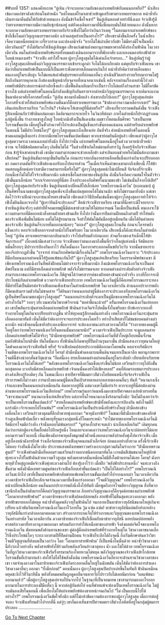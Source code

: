 ##บทที่ 1357: แสดงศักยภาพ
“อู๋เหิน เจ้าจะบอกความลับของเผ่าเทพยักษ์กับคนนอกหรือ?”
น้ำเสียงเข้มงวดแก่ชราดังสะท้อนในตำหนัก
“แต่ไหนแต่ไรมาเขาช่วยข้าดูแลรักษาตราเทพบรรพกาล หนำซ้ำยังเดินทางมาคืนมันให้กับข้าด้วยตนเอง ดังนั้นข้าจึงเชื่อใจเขา!”
ซินอู๋เหินตอบด้วยท่าทีนิ่งเฉย
จ้าวเฟิงรู้ดีว่าตราเทพบรรพกาลมีความลับซุกซ่อนอยู่ แต่ยังคงเดินทางมาที่นี่เพื่อมอบมันให้ด้วยตนเอง
ดังนั้นหากจะบอกความลับของตราเทพบรรพกาลกับจ้าวเฟิงก็ไม่ถือว่าเกินกว่าเหตุ
“ในตอนแรกเผ่าเทพยักษ์ของข้าก็เชื่อในเผ่าวิญญาณบรรพกาลนัก แล้วผลสุดท้ายเป็นอย่างไร?”
เสียงชราดังขึ้นอีกครั้ง ในน้ำเสียงเจือความเหนื่อยหน่าย เกรี้ยวกราด และปลงอนิจจัง
“หากไม่ใช่เผ่าเดียวกับข้า ไม่มีทางมีใจเป็นหนึ่งเดียวกันแน่!”
ยังไม่ทันรอให้ซินอู๋เหินพูด เสียงแก่เฒ่าแฝงพลานุภาพมหาศาลก็ดังก้องในฟ้าดิน
ในเวลาเดียวกัน คนในตำหนักเทพยักษ์แทบทั้งหมดต่างเดินออกมาจากที่พักอาศัย และแหงนมองท้องฟ้าด้วยใบหน้าหมองเศร้า
“จ้าวเฟิง อย่าใส่ใจเลย ผู้อาวุโสสูงสุดไม่ได้เพ่งเล็งเจ้าหรอก…”
ซินอู๋เหินรู้ว่าผู้อาวุโสสูงสุดเกลียดชังเผ่าวิญญาณบรรพกาลเข้ากระดูกดำ จึงไม่ได้ถกเถียงต่อ แต่คุยกับจ้าวเฟิงแทน
เขาคิดว่าที่เผ่าเทพยักษ์เป็นแบบนี้ก็เป็นเพราะพึ่งพาสายเลือดมากเกินไป หนำซ้ำยังคิดว่าสายเลือดของตนเองอยู่ในระดับสูง จึงไม่แยแสเผ่าพันธุ์บรรพกาลที่อ่อนแออื่นๆ ดำเนินชีวิตอย่างราบเรียบมากจนไม่รู้สึกถึงอันตรายคุกคาม ถึงต้องเผชิญหน้ากับจุดจบที่อเนจอนาถเช่นนี้
หลังจากผ่านเรื่องเหล่านี้ไป เผ่าเทพยักษ์มีประสบการณ์อย่างลึกซึ้งแล้ว เมื่อฟื้นคืนกลับมาก็จะเป็นราวใบไผ่แผ่กิ่งก้านสาขา ไม่มีใครขัดขวางได้
แต่เผ่าเทพยักษ์ในตอนนี้กำลังเผชิญกับอันตรายจากตำหนักวิญญาณบรรพกาล หากคิดจะผงาดขึ้นมาต้องอาศัยโอกาสครั้งหนึ่ง
“อู๋เหิน ของมาถึงมือแล้ว ส่งเขากลับไปเถอะ!”
ผู้อาวุโสสูงสุดเอ่ยต่อ
โอกาสที่จะช่วยให้เผ่าเทพยักษ์ผงาดขึ้นมาก็คือตราเทพบรรพกาล
“ข้าต้องการความเหลือจากเขา!”
ซินอู๋เหินเอ่ยเสียงราบเรียบ
“อะไรกัน? เจ้าคิดจะให้เขาอยู่ที่นี่ต่อหรือ?”
เสียงเกรี้ยวกราดพลันดังขึ้น
จ้าวเฟิงรู้สึกเหมือนกับว่าฟ้าดินถล่มลงมา อึดอัดจนยากจะหายใจ
ในวินาทีต่อมา ภายในตำหนักก็ปรากฏร่างคนแก่ผู้หนึ่งขึ้น ร่างกายเขาสูงใหญ่ ใบหน้าถมึงทึงเป็นสีแดงเข้ม ผมขาวโพลนเต็มศีรษะ
“เขาเป็นเทพโบราณขั้นแปด เมื่ออยู่ในขั้วอำนาจทั่วไปจะต้องเป็นผู้แข็งแกร่งชั้นยอดแน่นอน แต่สำหรับเผ่าเทพยักษ์ในตอนนี้ ไม่มีประโยชน์ใดๆ!”
ผู้อาวุโสสูงสุดตะเบ็งเสียงเอ่ย
อันที่จริง ตำหนักเทพยักษ์ในตอนนี้ขาดแคลนผู้แข็งแกร่ง ถ้าหากมีเทพโบราณขั้นแปดเพิ่มมา พวกเขาย่อมยินดีอยู่แล้ว
เพียงแต่ว่าผู้อาวุโสสูงสุดหวาดระแวงคนนอกเผ่ายิ่งนัก
ยิ่งไปกว่านั้น เผ่าเทพยักษ์ในตอนนี้อยู่ในช่วงเวลาหน้าสิ่วหน้าขวาน จะให้มีข้อผิดพลาดใดๆ เกิดขึ้นไม่ได้
“ในช่วงที่ข้าเกิดใหม่ตามสังสารวัฏ ก็เคยรู้จักกับจ้าวเฟิงมาก่อน ข้ารู้จักเขาค่อนข้างดี เขามีความสามารถพอจะช่วยเหลือข้า แต่จะยินยอมช่วยหรือไม่นั้นต้องถามเขาเสียก่อน!”
ซินอู๋เหินชันกายลุกขึ้นยืนทันใด ก่อนกระจายกลิ่นอายสายเลือดที่แข็งแกร่งเกินจะเปรียบออกมา กดแรงกดดันที่จ้าวเฟิงต้องแบกรับลงไปหลายส่วน
“ในเมื่อเจ้าเห็นค่าของเขามากถึงเพียงนี้ ก็ให้ข้าทดสอบดูสักหน่อยว่าเขามีความสามารถนี้หรือไม่!”
ผู้อาวุโสสูงสุดหน้าไม่เปลี่ยนสี จับจ้องที่จ้าวเฟิง
ก่อนนี้เขาไม่ได้ใส่ใจจ้าวเฟิงมากนัก แต่เขาเชื่อในสายตาของซินอู๋เหิน ดังนั้นจึงเกิดความสนใจในตัวจ้าวเฟิงขึ้นมาเล็กน้อย
“หากเจ้าอยากอยู่ที่นี่ต่อ ก็จงประลองกับศิษย์ในนามของข้า ไม่เช่นนั้นก็จากไปเสีย!”
ผู้อาวุโสสูงสุดเอ่ยกับจ้าวเฟิง
ซินอู๋เหินหน้าเปลี่ยนสีไปเล็กน้อย ‘เทพโบราณเฉิงอวิ๋น’ (แบกเมฆา) ผู้เป็นศิษย์ในนามของผู้อาวุโสสูงสุดเพิ่งจะถึงขั้นแปดสุดยอดได้ไม่นานนัก พลังไม่ธรรมดายิ่งนัก
แต่เขาคิดไว้ว่าจ้าวเฟิงน่าจะเอาชนะฝ่ายตรงข้ามได้ เพียงแต่ว่าวิธีบีบคั้นเช่นนี้ของผู้อาวุโสสูงสุดอาจทำให้จ้าวเฟิงไม่ยินดีและจากไป
“ผู้เยาว์ยินดีจะประลอง!”
สีหน้าจ้าวเฟิงราบเรียบ
เขามาที่นี่เพราะมีใจอยากจะช่วยซินอู๋เหินจริงๆ แต่ท่าทีที่จอมเทพผู้นี้มีต่อเขาช่างชวนให้ไม่สบอารมณ์ ในเมื่อเป็นเช่นนี้ ตนเองจะใช้ความสามารถที่มีตอกหน้าสั่งสอนฝ่ายตรงข้ามเสีย
ยิ่งไปกว่านั้นการปิดด่านฝึกตนถึงสามปี ทำให้พลังของจ้าวเฟิงเพิ่มขึ้นไม่น้อย แต่ไม่ได้สู้รบมานาน จึงทำให้คันไม้คันมืออยู่เหมือนกัน
เมื่อได้ยินคำตอบของจ้าวเฟิง ซินอู๋เหินก็ระบายยิ้มออกมาน้อยๆ
“ตกลง!”
ผู้อาวุโสสูงสุดตะโกนลั่น ก่อนจะโคจรพลังแข็งแกร่ง หอบจ้าวเฟิงออกจากตำหนักไปในพริบตา
ในเวลาเดียวกัน เสียงหนึ่งก็ดังสะท้อนในตำหนักใหญ่ “อู๋เหิน ตราเทพบรรพกาลกลับมาแล้ว เจ้าไปเตรียมตัวก่อนเถอะ ส่วนเรื่องของเจ้าเด็กนี่ให้ข้าจัดการเอง!”
เบื้องหน้ามีแสงสว่างวาบ จ้าวเฟิงพบว่าตนเองมาถึงพื้นที่กว้างใหญ่แห่งหนึ่ง รัศมีหลายหมื่นลี้รอบๆ มีปราการป้องกันเอาไว้
ทันใดนั้นเอง ในอากาศระลอกคลื่นขยับวิบวับ จากนั้นชายเกราะทองจึงปรากฏตัวขึ้น
“อาจารย์ ท่านเรียกศิษย์มามีเรื่องอันใด?”
เทพโบราณเฉิงอวิ๋นคารวะ
“เจ้าประลองฝีมือกับคนนอกเผ่าคนนี้ให้รู้ผลแพ้ชนะกันไป!”
ผู้อาวุโสสูงสุดเอ่ยเสียงเรียบ
ในบรรดาศิษย์ของเขา มีเพียงเทพโบราณเฉิงอวิ๋นที่พลังฝึกตนไม่ต่างจากจ้าวเฟิงมากนัก ถึงแม้เทพโบราณเฉิงอวิ๋นจะเป็นแค่ศิษย์ในนาม แต่ก็มีสายเลือดเผ่าเทพยักษ์ พลังจึงไม่ธรรมดาเลย
หากคนต่างเผ่าระดับต่ำอย่างจ้าวเฟิงสามารถเอาชนะเทพโบราณเฉิงอวิ๋น ก็พิสูจน์ได้ว่าพรสวรรค์ของฝ่ายตรงข้ามน่ากลัวจริง บางทีก็อาจจะมีประโยชน์กับเผ่าเทพยักษ์
แววตาจ้าวเฟิงทอประกาย เทพโบราณเฉิงอวิ๋นผู้นี้ก็คือเทพโบราณเกราะทองที่มีท่าทีไม่เป็นมิตรต่อจ้าวเฟิงตอนเพิ่งเข้ามาในตำหนักเทพยักษ์
ในเวลาเดียวกัน ด้านนอกปราการพลังก็มีคนเข้ามารวมตัวกันไม่ขาดสาย
“ได้ยินมาว่าคนนอกเผ่าผู้นี้ต้องการจะประลองกับเทพโบราณเฉิงอวิ๋นผู้เป็นศิษย์ในนามของผู้อาวุโสสูงสุด!”
“คนนอกเผ่าระดับต่ำจะมาเป็นคู่มือของเทพโบราณเฉิงอวิ๋นได้อย่างไรกัน?”
รอบๆ บริเวณพากันวิพากษ์วิจารณ์
“ขอคำชี้แนะด้วย!”
ครั้นเทพโบราณเฉิงอวิ๋นเอ่ยออกมา เขาก็พลันกระตุ้นสายเลือดเผ่าเทพยักษ์
ฟ้าดินสว่างเจิดจ้าไปหมื่นจั้งในพริบตา ยักษ์เกราะทองที่ร่างกายใหญ่โตเกินจะเปรียบปรากฏขึ้น ทำให้ทุกคนรู้สึกกดดันอย่างยิ่ง
เทพโบราณเฉิงอวิ๋นกระตุ้นสายเลือดออกมาทันที เห็นได้ชัดว่าต้องการจะจบการประลองโดยเร็ว
อย่างไรเสียเขาก็ไม่ชมชอบคนต่างเผ่ามากนัก หนำซ้ำตอนนี้เขายังประลองเพื่ออาจารย์ จะต้องเอาชนะอย่างสวยงามให้ได้
“ร่างกายของคนผู้นี้ใหญ่โตกว่าเทพโบราณหนิงเยวี่ยในตอนนั้นมากมายนัก!”
ดวงตาจ้าวเฟิงเป็นประกาย จะดูแคลนสายเลือดเผ่าเทพยักษ์ไม่ได้จริงๆ
“ฝ่ามือพายุเทพยักษ์!”
เทพโบราณเฉิงอวิ๋นที่ตัวใหญ่เกือบหมื่นจั้งจนบดบังฟ้าดินโบกฝ่ามือ
ทันใดนั้นเอง ทั้งฟ้าดินก็เกิดพายุที่ปั่นป่วนรุนแรงขึ้น ฝ่ามือแสงเงาวายุขนาดใหญ่โตฟาดลงมาหาจ้าวเฟิงทันที
พรึ่บ!
จ้าวเฟิงปลดปล่อยประกายมิติออกมาโดยพลัน หลบจากรัศมีการโจมตีของเทพโบราณเฉิงอวิ๋นไป
โครม!
ฝ่ามือนั้นฟาดลงมาบนพื้นดินจนแยกเป็นเหวลึก พลานุภาพการโจมตีนี้ช่างน่าอกสั่นขวัญแขวน
“ก็แค่นี้เอง สายเลือดคนต่างเผ่าคนนั้นอยู่ในระดับต่ำ เทียบเคียงกับเทพโบราณเฉิงอวิ๋นไม่ได้เลย!”
“พลังของเทพโบราณเฉิงอวิ๋นแข็งแกร่งขึ้นไม่น้อย เสวียนอ้าววายุไปถึงขั้นหกสุดยอด บวกกับมีสายเลือดเผ่าเทพยักษ์ เจ้าคนนั้นคงทำได้เพียงหลบ!”
คนที่ล้อมรอบชมการประลองต่างส่งเสียงกู่ร้องติดๆ กัน
ในขณะนี้เอง ชายปีศาจที่มีผมยาวสีม่วงโลหิตคนหนึ่งจับจ้องจ้าวเฟิงในปราการพลังไม่วางตา
การมาถึงของคนผู้นี้ตกเป็นเป้าสายตาหลากหลายของคนอื่นๆ ทันที
“หนานกงเซิ่ง เจ้าและเขาเป็นคนนอกเผ่าเหมือนกัน คิดอยากอยู่ที่นี่ แต่ดวงเขาไม่ดีเท่าเจ้า หากจะอยู่ที่นี่ต่อต้องผ่านด่านของเทพโบราณเฉิงอวิ๋นเสียก่อน!”
เทพโบราณรุ่นเยาว์คนหนึ่งมองชายปีศาจพลางเอ่ยด้วยรอยยิ้ม
“เขาจะชนะแน่!”
หนานกงเซิ่งเอ่ยเสียงเรียบ
แต่ภายในใจหนานกงเซิ่งร้อนรนยิ่งนัก ‘คิดไม่ถึงเลยว่าเจ้าจะเป็นเทพโบราณขั้นแปดแล้ว!’
“สายเลือดเผ่าเทพยักษ์ของข้ามีทั้งพลังและการป้องกัน พลังโจมตีก็แกร่งนัก เจ้าจะหลบไปไหนพ้น?”
เทพโบราณเฉิงอวิ๋นเป็นประหนึ่งยักษ์ร่างใหญ่ ฝ่ามือสองข้างเคลื่อนไหว เสวียนอ้าวธาตุลมที่ลึกล้ำพวยพุ่งออกมา
“พายุมังกรฟ้า!”
ในขณะที่ฝ่ามือสองข้างของยักษ์ร่างสูงเสียดฟ้าบิดเบี้ยว พลังพายุที่รุนแรงกลุ่มหนึ่งก็โหมกระหน่ำ
“ท่าไม้ตายของเทพโบราณเฉิงอวิ๋นมีรัศมีการโจมตีกว้างยิ่ง เจ้านั่นหลบไม่พ้นหรอก!”
“ดูท่าคงใกล้จะจบแล้ว น่าเบื่อเหลือเกิน!”
เดิมทุกคนคิดว่าการต่อสู้คงจะยืดเยื้อต่อไปอีกครู่หนึ่ง ไหนเลยจะคาดเดาว่าเทพโบราณเฉิงอวิ๋นจะปล่อยท่าไม้ตายออกมารวดเร็วแบบนี้
เห็นเพียงมังกรพายุคลั่งขมุกขมัวตัวหนึ่งหอบเอาพลังบ้าคลั่งพุ่งไปหาจ้าวเฟิง
เมื่ออยู่เบื้องหน้ามังกรยักษ์ ร่างเล็กจ้อยของจ้าวเฟิงดุจหนอนตัวเล็กจ้อย อ่อนแออย่างยิ่งยวด
ครั้งนี้จ้าวเฟิงไม่หลบ ร่างยืนนิ่งไม่ไหวติง ประกายแสงพลังเทพพราวพร่างเกาะกลุ่มรวมกันในร่างกาย
“ฝ่ามือเทพรวมศูนย์!”
จ้าวเฟิงฟาดฝ่ามือที่หลอมรวมเสวียนอ้าวหลากชนิดออกมาทันใด
เงาหมัดสีเข้มขนาดใหญ่ยักษ์พุ่งทะลวงไปในฟ้าดินด้วยความเร็วสูงสุด พลังมหาศาลนั้นเหมือนไม่มีสิ่งใดต้านทานได้เลย
โครม!
มังกรพายุตัวใหญ่ถูกหมัดจ้าวเฟิงพุ่งทะลวงผ่านไป
ต้องรู้เอาไว้ว่า เมื่อฝึก ‘พลังฟ้าประสานหนึ่ง’ จนทะลวงถึงขั้นสาม พลังฝ่ามือเทพรวมศูนย์ของจ้าวเฟิงเกือบเท่าขั้นแปดแล้ว
“เป็นไปได้อย่างไร?”
เทพโบราณเฉิงอวิ๋นชะงักไป
เขาที่เป็นเผ่าเทพยักษ์กลับพ่ายแพ้เทพโบราณขั้นแปดทั่วไปจากนอกเผ่า
ในเวลาเดียวกัน ดวงตาซ้ายจ้าวเฟิงก็ทะลักเจตจำนงดวงตาที่แข็งแกร่งออกมา
“โจมตีวิญญาณ!”
เทพโบราณเฉิงอวิ๋นหน้าเปลี่ยนสีเล็กน้อย
คนอื่นนอกปราการพลังนิ่งอึ้งไปทันที
เมื่อพูดถึงการโจมตีทางวิญญาณ สิ่งที่พวกเขานึกถึงเป็นลำดับแรกก็คือเผ่าวิญญาณบรรพกาล อีกอย่างวิญญาณเองก็คือจุดด้อยของเผ่าเทพยักษ์
“โลกมายาสายฟ้าฟาด!”
ดวงตาซ้ายของจ้าวเฟิงปลดปล่อยพลัง สายฟ้าที่ไม่สิ้นสุดทะลวงออกมา
พลังสายฟ้าขยายออกไม่หยุด หนำซ้ำยังดูดพลังวายุในฟ้าดินไป จนกลายเป็นตาข่ายวายุอัสนีขนาดใหญ่เกินจะเปรียบ แล้วพันรัดเทพโบราณเฉิงอวิ๋นเอาไว้ภายใน
วู้ม แซ่ด แซ่ด!
ตาข่ายวายุอัสนีแผ่พลังทำลายล้างวายุอัสนีที่แกร่งกล้าออกมาตลอดเวลา สร้างอาการบาดเจ็บให้ร่างกายและวิญญาณของเทพโบราณเฉิงอวิ๋นอย่างสาหัส
ในเวลาเดียวกัน ดวงตาซ้ายของจ้าวเฟิงก็เชื่อมกับตาข่ายวายุอัสนี ลอยปลดปล่อยพลังศาสตร์ลวงตาที่ทรงอานุภาพออกมา พร้อมกับการทำให้เหน็บชาของสายฟ้า จึงส่งผลต่อจิตใจของเทพโบราณเฉิงอวิ๋น ตัดทอนพลังต้านทานของเขา
คู่ต่อสู้คือเผ่าเทพยักษ์ที่ร่างกายใหญ่โต วิชาดวงตาขนาดเล็กไร้ซึ่งประโยชน์ใดๆ
ระยะเวลาสามปีที่ปิดด่านฝึกตน จ้าวเฟิงก็ระลึกได้ถึงจุดนี้ ถึงเริ่มศึกษาค้นคว้าวิชาโจมตีวิญญาณที่ส่งผลเป็นวงกว้าง โดย ‘โลกมายาสายฟ้าฟาด’ ก็เป็นหนึ่งในนั้นด้วย
หนำซ้ำวิชาดวงตานี้ยังว่องไวอย่างยิ่ง พลังสายฟ้ายังใช้ร่วมกับพลังเสวียนอ้าวธาตุทอง น้ำ และไม้ได้ด้วย
เทพโบราณเฉิงอวิ๋นที่ถูกวิชาดวงตาของจ้าวเฟิงรัดรั้งทรมานร้องโหยหวนไม่หยุด
พลังวิญญาณของจ้าวเฟิงเข้าใกล้เทพโบราณขั้นที่เก้ามากแล้ว
ต่อให้ไม่ได้ใช้พลังดั้งเดิม เทพโบราณเฉิงอวิ๋นก็ยากจะต้านทานวิชาดวงตาของเขา
เจตจำนงดวงตาในตาซ้ายของจ้าวเฟิงเกิดระลอกคลื่นใหญ่ในฉับพลัน เห็นได้ชัดว่าต้องการสำแดงวิชาดวงตาอื่นๆ ออกมา
“ยั้งมือก่อน!”
ตอนนั้นเอง ผู้อาวุโสสูงสุดเปิดปากเอ่ยขึ้นในทันที
ฟ้าดินเหมือนหยุดชะงักไว้ที่วินาทีนั้น พลังทั้งหมดพลันถูกดูดกลืนจนหายวับไปราวกับไม่เคยมีมาก่อน
“ผลแพ้ชนะออกมาแล้ว!”
เมื่อผู้อาวุโสสูงสุดเอ่ยจบก็บินจากไป
ในฐานะที่เป็นจอมเทพ เขาสามารถมองอะไรออกมากมายในการประลองฝีมือสั้นๆ นี้
หากต่อสู้กันต่อไป คนที่พ่ายแพ้จะต้องเป็นเทพโบราณเฉิงอวิ๋น ไม่สู้จบมันลงเสียในตอนนี้ เพื่อเลี่ยงไม่ให้เผ่าเทพยักษ์ต้องขายหน้าจนเกินไป
“ไม่ เป็นแบบนี้ไปได้อย่างไร?”
เทพโบราณเฉิงอวิ๋นขัดใจยิ่งนัก แต่ก็ไม่กล้าขัดความต้องการของผู้อาวุโสสูงสุด
เมื่อการต่อสู้จบลง จ้าวเฟิงเตรียมตัวไปจากที่นี่ แต่จู่ๆ เขาก็มองเห็นชายปีศาจผมยาวสีม่วงโลหิตที่อยู่ในกลุ่มผู้ชมการประลอง
...........................


[Go To Next Chapter]( ./214.md)